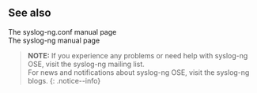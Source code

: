 ## See also

The syslog-ng.conf manual page  
The syslog-ng manual page

>**NOTE:**
>If you experience any problems or need help with syslog-ng OSE, visit the syslog-ng mailing list. \
>For news and notifications about syslog-ng OSE, visit the syslog-ng blogs.
{: .notice--info}
